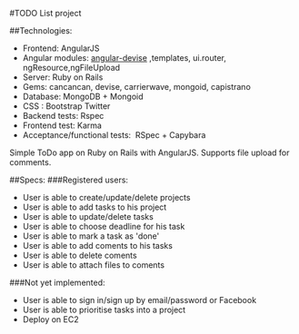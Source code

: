 #TODO List project

##Technologies:

* Frontend:                     AngularJS
* Angular modules:              [angular-devise](https://github.com/cloudspace/angular_devise) ,templates, ui.router, ngResource,ngFileUpload
* Server:                       Ruby on Rails 
* Gems:                         cancancan, devise, carrierwave, mongoid, capistrano  
* Database:                     MongoDB + Mongoid
* CSS :                         Bootstrap Twitter
* Backend tests:                Rspec
* Frontend test:                Karma
* Acceptance/functional tests: ­ RSpec + Capybara



Simple ToDo app on Ruby on Rails with AngularJS. Supports file upload for comments.

##Specs:
###Registered users:
​
 * User is able to create/update/delete projects 
 * User is able to add tasks to his project 
 * User is able to update/delete tasks 
 * User is able to choose deadline for his task 
 * User is able to mark a task as 'done' 
 * User is able to add coments to his tasks 
 * User is able to delete coments 
 * User is able to attach files to coments 

 ###Not yet implemented:
 * User is able to sign in/sign up by email/password or Facebook 
 * User is able to prioritise tasks into a project 
 * Deploy on EC2 